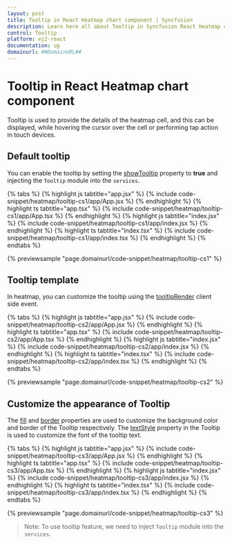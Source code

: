 ```yaml
---
layout: post
title: Tooltip in React Heatmap chart component | Syncfusion
description: Learn here all about Tooltip in Syncfusion React Heatmap chart component of Syncfusion Essential JS 2 and more.
control: Tooltip 
platform: ej2-react
documentation: ug
domainurl: ##DomainURL##
---
```


# Tooltip in React Heatmap chart component

Tooltip is used to provide the details of the heatmap cell, and this can be displayed, while hovering the cursor over the cell or performing tap action in touch devices.

## Default tooltip

You can enable the tooltip by setting the [showTooltip](https://ej2.syncfusion.com/react/documentation/api/heatmap/#showtooltip)  property to **true** and injecting the `Tooltip` module into the `services`.

{% tabs %}
{% highlight js tabtitle="app.jsx" %}
{% include code-snippet/heatmap/tooltip-cs1/app/App.jsx %}
{% endhighlight %}
{% highlight ts tabtitle="app.tsx" %}
{% include code-snippet/heatmap/tooltip-cs1/app/App.tsx %}
{% endhighlight %}
{% highlight js tabtitle="index.jsx" %}
{% include code-snippet/heatmap/tooltip-cs1/app/index.jsx %}
{% endhighlight %}
{% highlight ts tabtitle="index.tsx" %}
{% include code-snippet/heatmap/tooltip-cs1/app/index.tsx %}
{% endhighlight %}
{% endtabs %}

 {% previewsample "page.domainurl/code-snippet/heatmap/tooltip-cs1" %}

## Tooltip template

In heatmap, you can customize the tooltip using the [tooltipRender](https://ej2.syncfusion.com/react/documentation/api/heatmap/#tooltiprender) client side event.

{% tabs %}
{% highlight js tabtitle="app.jsx" %}
{% include code-snippet/heatmap/tooltip-cs2/app/App.jsx %}
{% endhighlight %}
{% highlight ts tabtitle="app.tsx" %}
{% include code-snippet/heatmap/tooltip-cs2/app/App.tsx %}
{% endhighlight %}
{% highlight js tabtitle="index.jsx" %}
{% include code-snippet/heatmap/tooltip-cs2/app/index.jsx %}
{% endhighlight %}
{% highlight ts tabtitle="index.tsx" %}
{% include code-snippet/heatmap/tooltip-cs2/app/index.tsx %}
{% endhighlight %}
{% endtabs %}

 {% previewsample "page.domainurl/code-snippet/heatmap/tooltip-cs2" %}

## Customize the appearance of Tooltip

The  [fill](https://ej2.syncfusion.com/react/documentation/api/heatmap/tooltipSettings/#fill) and [border](https://ej2.syncfusion.com/react/documentation/api/heatmap/tooltipSettings/#border) properties are used to customize the background color and border of the Tooltip respectively. The [textStyle](https://ej2.syncfusion.com/react/documentation/api/heatmap/tooltipSettings/#textStyle) property in the Tooltip is used to customize the font of the tooltip text.

{% tabs %}
{% highlight js tabtitle="app.jsx" %}
{% include code-snippet/heatmap/tooltip-cs3/app/App.jsx %}
{% endhighlight %}
{% highlight ts tabtitle="app.tsx" %}
{% include code-snippet/heatmap/tooltip-cs3/app/App.tsx %}
{% endhighlight %}
{% highlight js tabtitle="index.jsx" %}
{% include code-snippet/heatmap/tooltip-cs3/app/index.jsx %}
{% endhighlight %}
{% highlight ts tabtitle="index.tsx" %}
{% include code-snippet/heatmap/tooltip-cs3/app/index.tsx %}
{% endhighlight %}
{% endtabs %}

 {% previewsample "page.domainurl/code-snippet/heatmap/tooltip-cs3" %}

>Note: To use tooltip feature, we need to inject `Tooltip` module into the `services`.
